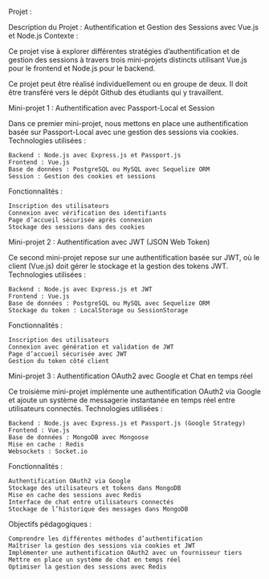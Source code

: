 Projet : 

Description du Projet : Authentification et Gestion des Sessions avec Vue.js et Node.js
Contexte :

Ce projet vise à explorer différentes stratégies d’authentification et de gestion des sessions à travers trois mini-projets distincts utilisant Vue.js pour le frontend et Node.js pour le backend.

Ce projet peut être réalisé individuellement ou en groupe de deux. Il doit être transféré vers le dépôt Github des étudiants qui y travaillent.

Mini-projet 1 : Authentification avec Passport-Local et Session

Dans ce premier mini-projet, nous mettons en place une authentification basée sur Passport-Local avec une gestion des sessions via cookies.
Technologies utilisées :

    Backend : Node.js avec Express.js et Passport.js
    Frontend : Vue.js
    Base de données : PostgreSQL ou MySQL avec Sequelize ORM
    Session : Gestion des cookies et sessions

Fonctionnalités :

    Inscription des utilisateurs
    Connexion avec vérification des identifiants
    Page d’accueil sécurisée après connexion
    Stockage des sessions dans des cookies

Mini-projet 2 : Authentification avec JWT (JSON Web Token)

Ce second mini-projet repose sur une authentification basée sur JWT, où le client (Vue.js) doit gérer le stockage et la gestion des tokens JWT.
Technologies utilisées :

    Backend : Node.js avec Express.js et JWT
    Frontend : Vue.js
    Base de données : PostgreSQL ou MySQL avec Sequelize ORM
    Stockage du token : LocalStorage ou SessionStorage

Fonctionnalités :

    Inscription des utilisateurs
    Connexion avec génération et validation de JWT
    Page d’accueil sécurisée avec JWT
    Gestion du token côté client

Mini-projet 3 : Authentification OAuth2 avec Google et Chat en temps réel

Ce troisième mini-projet implémente une authentification OAuth2 via Google et ajoute un système de messagerie instantanée en temps réel entre utilisateurs connectés.
Technologies utilisées :

    Backend : Node.js avec Express.js et Passport.js (Google Strategy)
    Frontend : Vue.js
    Base de données : MongoDB avec Mongoose
    Mise en cache : Redis
    Websockets : Socket.io

Fonctionnalités :

    Authentification OAuth2 via Google
    Stockage des utilisateurs et tokens dans MongoDB
    Mise en cache des sessions avec Redis
    Interface de chat entre utilisateurs connectés
    Stockage de l’historique des messages dans MongoDB

Objectifs pédagogiques :

    Comprendre les différentes méthodes d’authentification
    Maîtriser la gestion des sessions via cookies et JWT
    Implémenter une authentification OAuth2 avec un fournisseur tiers
    Mettre en place un système de chat en temps réel
    Optimiser la gestion des sessions avec Redis

